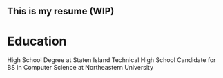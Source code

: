 ## This is my resume (WIP)

# Education
High School Degree at Staten Island Technical High School
Candidate for BS in Computer Science at Northeastern University